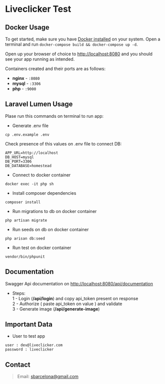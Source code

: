 # Liveclicker Test 

## Docker Usage

To get started, make sure you have [Docker installed](https://docs.docker.com/docker-for-mac/install/) on your system.
Open a terminal and run `docker-compose build && docker-compose up -d`. 

Open up your browser of choice to [http://localhost:8080](http://localhost:8080) and you should see your app running as intended. 

Containers created and their ports are as follows:

- **nginx** - `:8080`
- **mysql** - `:3306`
- **php** - `:9000`

## Laravel Lumen Usage

Plase run this commands on terminal to run app: 

- Generate .env file
```
cp .env.example .env
```
Check presence of this values on .env file to connect DB:

```
APP_URL=http://localhost
DB_HOST=mysql 
DB_PORT=3306
DB_DATABASE=homestead
```

- Connect to docker container
```
docker exec -it php sh
```

- Install composer dependencies
```
composer install
```

- Run migrations to db on docker container
```
php artisan migrate
```

- Run seeds on db on docker container
```
php arisan db:seed
```

- Run test on docker container
```
vendor/bin/phpunit
```
## Documentation
Swagger Api documentation on [http://localhost:8080/api/documentation](http://localhost:8080/api/documentation)  

- Steps:  
1 - Login (**/api/login**)  and copy api_token present on response  
2 - Authorize ( paste api_token on value ) and validate  
3 - Generate image (**/api/generate-image**)

## Important Data
- User to test app
```
user : dev@liveclicker.com​
password : liveclicker
```

## Contact

>Email: sbarcelona@gmail.com

